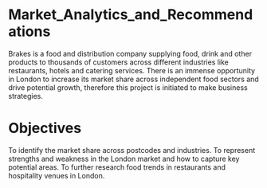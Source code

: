 # Market_Analytics_and_Recommendations
Brakes is a food and distribution company supplying food, drink and other products to thousands of customers across different industries like restaurants, hotels and catering services. There is an immense opportunity in London to increase its market share across independent food sectors and drive potential growth, therefore this project is initiated to make business strategies. 
# Objectives
To identify the market share across postcodes and industries.
To represent strengths and weakness in the London market and how to capture key potential areas.
To further research food trends in restaurants and hospitality venues in London.


